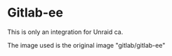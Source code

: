 # Gitlab-ee

This is only an integration for Unraid ca.

The image used is the original image "gitlab/gitlab-ee"
